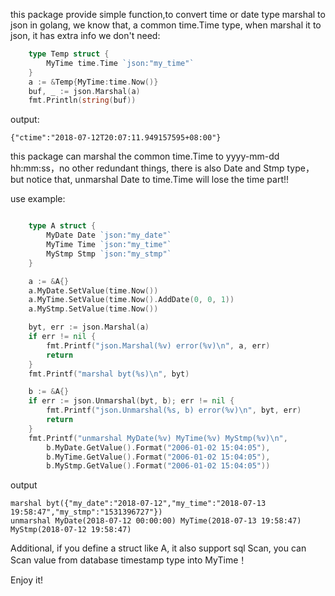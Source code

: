 this package provide simple function,to convert time or date type marshal to json
in golang, we know that, a common time.Time type, when marshal it to json, it has extra info we don't need:

```go
	type Temp struct {
		MyTime time.Time `json:"my_time"`
	}
	a := &Temp{MyTime:time.Now()}
	buf, _ := json.Marshal(a)
	fmt.Println(string(buf))
```

output:

```
{"ctime":"2018-07-12T20:07:11.949157595+08:00"}
```

this package can marshal the common time.Time to yyyy-mm-dd hh:mm:ss，no other redundant things, there is also Date and Stmp type，but notice that, unmarshal Date to time.Time will lose the time part!!

use example:

```go

	type A struct {
		MyDate Date `json:"my_date"`
		MyTime Time `json:"my_time"`
		MyStmp Stmp `json:"my_stmp"`
	}

	a := &A{}
	a.MyDate.SetValue(time.Now())
	a.MyTime.SetValue(time.Now().AddDate(0, 0, 1))
	a.MyStmp.SetValue(time.Now())

	byt, err := json.Marshal(a)
	if err != nil {
		fmt.Printf("json.Marshal(%v) error(%v)\n", a, err)
		return
	}
	fmt.Printf("marshal byt(%s)\n", byt)

	b := &A{}
	if err := json.Unmarshal(byt, b); err != nil {
		fmt.Printf("json.Unmarshal(%s, b) error(%v)\n", byt, err)
		return
	}
	fmt.Printf("unmarshal MyDate(%v) MyTime(%v) MyStmp(%v)\n",
		b.MyDate.GetValue().Format("2006-01-02 15:04:05"),
		b.MyTime.GetValue().Format("2006-01-02 15:04:05"),
		b.MyStmp.GetValue().Format("2006-01-02 15:04:05"))
```

output

```
marshal byt({"my_date":"2018-07-12","my_time":"2018-07-13 19:58:47","my_stmp":"1531396727"})
unmarshal MyDate(2018-07-12 00:00:00) MyTime(2018-07-13 19:58:47) MyStmp(2018-07-12 19:58:47)
```

Additional, if you define a struct like A, it also support sql Scan, you can Scan value from database timestamp type into MyTime！

Enjoy it!


